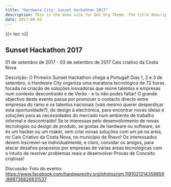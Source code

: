 ```yaml
---
title: "Hardware City: Sunset Hackathon 2017"
description: This is the demo site for Dot Org Theme. The title description and images front matter is required for meta og content.
date: 2017-09-03
---
```


{{< toc >}}

## Sunset Hackathon 2017

01 de setembro de 2017 - 03 de setembro de 2017
Cais criativo da Costa Nova

Descrição: O Primeiro Sunset Hackathon chega a Portugal!
Dias 1, 2 e 3 de setembro, o Hardware City organiza uma maratona tecnológica de 72 horas focada na criação de soluções inovadoras que reúne talentos e empresas num contexto descontraído e de Verão - e tu não podes faltar!
O grande objectivo deste evento passa por promover o contacto directo entre empresas do ramo e os talentos nacionais (vais mesmo querer desperdiçar esta oportunidade?), do design à electrónica, para encontrar novas ideias e soluções para as necessidades do mercado num ambiente de trabalho informal e descontraído!
Se te interessas pelo desenvolvimento de novas tecnologias ou design de produto, se gostas de hardware ou software, se és um hacker ou um maker, vem criar novas soluções com um pé na areia, no Cais Criativo da Costa Nova, no município de Ílhavo!
Os interessados devem inscrever-se individualmente, e claro, convidar os amigos, para atacar desafios propostos por empresas de várias áreas tecnológicas com o intuito de resolver problemas reais e desenvolver Provas de Conceito criativas!

Discussão: 
Foto do evento: https://www.facebook.com/hardwarecity.org/photos/gm.1191021214359859/898736826931537